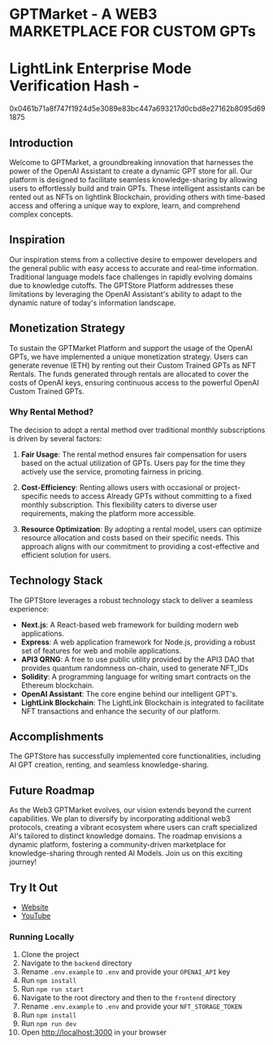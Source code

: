 # GPTMarket - A WEB3 MARKETPLACE FOR CUSTOM GPTs

# LightLink Enterprise Mode Verification Hash -
0x0461b71a8f747f1924d5e3089e83bc447a693217d0cbd8e27162b8095d691875

## **Introduction**

Welcome to GPTMarket, a groundbreaking innovation that harnesses the power of the OpenAI Assistant to create a dynamic GPT store for all. Our platform is designed to facilitate seamless knowledge-sharing by allowing users to effortlessly build and train GPTs. These intelligent assistants can be rented out as NFTs on lightlink Blockchain, providing others with time-based access and offering a unique way to explore, learn, and comprehend complex concepts.

## **Inspiration**

Our inspiration stems from a collective desire to empower developers and the general public with easy access to accurate and real-time information. Traditional language models face challenges in rapidly evolving domains due to knowledge cutoffs. The GPTStore Platform addresses these limitations by leveraging the OpenAI Assistant's ability to adapt to the dynamic nature of today's information landscape.


## **Monetization Strategy**

To sustain the GPTMarket Platform and support the usage of the OpenAI GPTs, we have implemented a unique monetization strategy. Users can generate revenue (ETH) by renting out their Custom Trained GPTs as NFT Rentals. The funds generated through rentals are allocated to cover the costs of OpenAI keys, ensuring continuous access to the powerful OpenAI Custom Trained GPTs.

### **Why Rental Method?**

The decision to adopt a rental method over traditional monthly subscriptions is driven by several factors:

1. **Fair Usage**: The rental method ensures fair compensation for users based on the actual utilization of GPTs. Users pay for the time they actively use the service, promoting fairness in pricing.

2. **Cost-Efficiency**: Renting allows users with occasional or project-specific needs to access Already GPTs without committing to a fixed monthly subscription. This flexibility caters to diverse user requirements, making the platform more accessible.

3. **Resource Optimization**: By adopting a rental model, users can optimize resource allocation and costs based on their specific needs. This approach aligns with our commitment to providing a cost-effective and efficient solution for users.

## **Technology Stack**

The GPTStore leverages a robust technology stack to deliver a seamless experience:

- **Next.js**: A React-based web framework for building modern web applications.
- **Express**: A web application framework for Node.js, providing a robust set of features for web and mobile applications.
- **API3 QRNG**: A free to use public utility provided by the API3 DAO that provides quantum randomness on-chain, used to generate NFT_IDs
- **Solidity**: A programming language for writing smart contracts on the Ethereum blockchain.
- **OpenAI Assistant**: The core engine behind our intelligent GPT's.
- **LightLink Blockchain**: The LightLink Blockchain is integrated to facilitate NFT transactions and enhance the security of our platform.

## **Accomplishments**

The GPTStore has successfully implemented core functionalities, including AI GPT creation, renting, and seamless knowledge-sharing.

## **Future Roadmap**

As the Web3 GPTMarket evolves, our vision extends beyond the current capabilities. We plan to diversify by incorporating additional web3 protocols, creating a vibrant ecosystem where users can craft specialized AI's tailored to distinct knowledge domains. The roadmap envisions a dynamic platform, fostering a community-driven marketplace for knowledge-sharing through rented AI Models. Join us on this exciting journey!

## Try It Out

- [Website](https://gptstore.gitbook.io/gptstore-documentation-horizon/)
- [YouTube](https://www.youtube.com/watch?v=HJOp9F2Xlak)

### Running Locally
1. Clone the project
2. Navigate to the `backend` directory
3. Rename `.env.example` to `.env` and provide your `OPENAI_API` key
4. Run `npm install`
5. Run `npm run start`
6. Navigate to the root directory and then to the `frontend` directory
7. Rename `.env.example` to `.env` and provide your `NFT_STORAGE_TOKEN`
8. Run `npm install`
9. Run `npm run dev`
10. Open [http://localhost:3000](http://localhost:3000) in your browser

